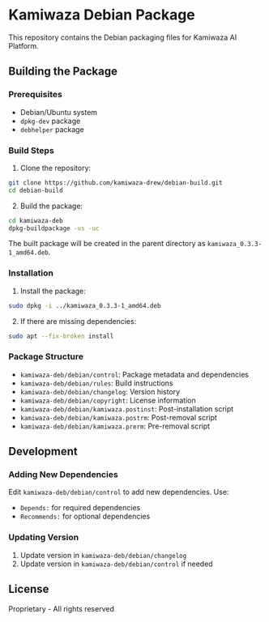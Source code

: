 # Kamiwaza Debian Package

This repository contains the Debian packaging files for Kamiwaza AI Platform.

## Building the Package

### Prerequisites

- Debian/Ubuntu system
- `dpkg-dev` package
- `debhelper` package

### Build Steps

1. Clone the repository:
```bash
git clone https://github.com/kamiwaza-drew/debian-build.git
cd debian-build
```

2. Build the package:
```bash
cd kamiwaza-deb
dpkg-buildpackage -us -uc
```

The built package will be created in the parent directory as `kamiwaza_0.3.3-1_amd64.deb`.

### Installation

1. Install the package:
```bash
sudo dpkg -i ../kamiwaza_0.3.3-1_amd64.deb
```

2. If there are missing dependencies:
```bash
sudo apt --fix-broken install
```

### Package Structure

- `kamiwaza-deb/debian/control`: Package metadata and dependencies
- `kamiwaza-deb/debian/rules`: Build instructions
- `kamiwaza-deb/debian/changelog`: Version history
- `kamiwaza-deb/debian/copyright`: License information
- `kamiwaza-deb/debian/kamiwaza.postinst`: Post-installation script
- `kamiwaza-deb/debian/kamiwaza.postrm`: Post-removal script
- `kamiwaza-deb/debian/kamiwaza.prerm`: Pre-removal script

## Development

### Adding New Dependencies

Edit `kamiwaza-deb/debian/control` to add new dependencies. Use:
- `Depends:` for required dependencies
- `Recommends:` for optional dependencies

### Updating Version

1. Update version in `kamiwaza-deb/debian/changelog`
2. Update version in `kamiwaza-deb/debian/control` if needed

## License

Proprietary - All rights reserved 